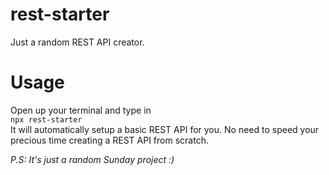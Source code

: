 # rest-starter
Just a random REST API creator.

# Usage
Open up your terminal and type in<br>
```npx rest-starter```<br>
It will automatically setup a basic REST API for you. No need to speed your precious time creating a REST API from scratch.

_P.S: It's just a random Sunday project :)_
